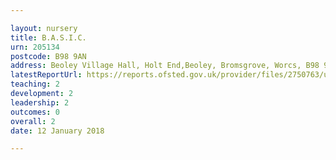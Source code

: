 ```yaml
---

layout: nursery
title: B.A.S.I.C.
urn: 205134
postcode: B98 9AN
address: Beoley Village Hall, Holt End,Beoley, Bromsgrove, Worcs, B98 9AN
latestReportUrl: https://reports.ofsted.gov.uk/provider/files/2750763/urn/205134.pdf
teaching: 2
development: 2
leadership: 2
outcomes: 0
overall: 2
date: 12 January 2018

---
```

